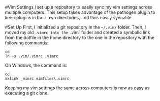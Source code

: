 #Vim Settings
I set up a repository to easily sync my vim settings across multiple 
computers. This setup takes advantage of the pathogen plugin to keep plugins in
their own directories, and thus easily syncable. 

#Set Up
First, I initialized a git repository in the `~/.vim/` folder. Then, I moved my
 old `.vimrc into the `.vim` folder and created a symbolic link from the 
dotfile in the home directory to the one in the repository with the following
commands:

    cd
    ln -s .vim/.vimrc .vimrc

On Windows, the command is:

    cd
    mklink _vimrc vimfiles\.vimrc

Keeping my vim settings the same across computers is now as easy as executing a 
git clone.
